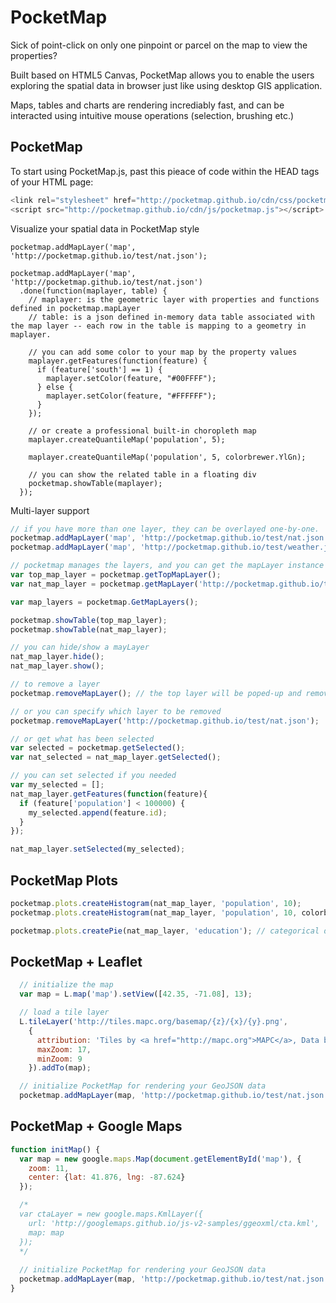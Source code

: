 # PocketMap

Sick of point-click on only one pinpoint or parcel on the map to view the properties? 

Built based on HTML5 Canvas, PocketMap allows you to enable the users exploring the spatial data in browser just like using desktop GIS application.

Maps, tables and charts are rendering incrediably fast, and can be interacted using intuitive mouse operations (selection, brushing etc.)

## PocketMap

To start using PocketMap.js, past this pieace of code within the HEAD tags of your HTML page:
```javascript 
<link rel="stylesheet" href="http://pocketmap.github.io/cdn/css/pocketmap.css" />
<script src="http://pocketmap.github.io/cdn/js/pocketmap.js"></script>
```

Visualize your spatial data in PocketMap style
```
pocketmap.addMapLayer('map', 'http://pocketmap.github.io/test/nat.json');
```

```
pocketmap.addMapLayer('map', 'http://pocketmap.github.io/test/nat.json')
  .done(function(maplayer, table) {
    // maplayer: is the geometric layer with properties and functions defined in pocketmap.mapLayer
    // table: is a json defined in-memory data table associated with the map layer -- each row in the table is mapping to a geometry in maplayer.
    
    // you can add some color to your map by the property values
    maplayer.getFeatures(function(feature) {
      if (feature['south'] == 1) {
        maplayer.setColor(feature, "#00FFFF");
      } else {
        maplayer.setColor(feature, "#FFFFFF");
      }
    });
    
    // or create a professional built-in choropleth map
    maplayer.createQuantileMap('population', 5);
    
    maplayer.createQuantileMap('population', 5, colorbrewer.YlGn);
    
    // you can show the related table in a floating div
    pocketmap.showTable(maplayer);
  });
```

Multi-layer support
```javascript
// if you have more than one layer, they can be overlayed one-by-one.
pocketmap.addMapLayer('map', 'http://pocketmap.github.io/test/nat.json');
pocketmap.addMapLayer('map', 'http://pocketmap.github.io/test/weather.json');

// pocketmap manages the layers, and you can get the mapLayer instance by it's url
var top_map_layer = pocketmap.getTopMapLayer();
var nat_map_layer = pocketmap.getMapLayer('http://pocketmap.github.io/test/nat.json');

var map_layers = pocketmap.GetMapLayers();

pocketmap.showTable(top_map_layer);
pocketmap.showTable(nat_map_layer);

// you can hide/show a mayLayer
nat_map_layer.hide();
nat_map_layer.show();

// to remove a layer
pocketmap.removeMapLayer(); // the top layer will be poped-up and removed

// or you can specify which layer to be removed
pocketmap.removeMapLayer('http://pocketmap.github.io/test/nat.json');

// or get what has been selected
var selected = pocketmap.getSelected();
var nat_selected = nat_map_layer.getSelected();

// you can set selected if you needed
var my_selected = [];
nat_map_layer.getFeatures(function(feature){
  if (feature['population'] < 100000) {
    my_selected.append(feature.id);
  }
});

nat_map_layer.setSelected(my_selected);
```

## PocketMap Plots

```javascript
pocketmap.plots.createHistogram(nat_map_layer, 'population', 10);
pocketmap.plots.createHistogram(nat_map_layer, 'population', 10, colorbrewer.YlGn);

pocketmap.plots.createPie(nat_map_layer, 'education'); // categorical data
```

## PocketMap + Leaflet
```javascript
  // initialize the map
  var map = L.map('map').setView([42.35, -71.08], 13);

  // load a tile layer
  L.tileLayer('http://tiles.mapc.org/basemap/{z}/{x}/{y}.png',
    {
      attribution: 'Tiles by <a href="http://mapc.org">MAPC</a>, Data by <a href="http://mass.gov/mgis">MassGIS</a>',
      maxZoom: 17,
      minZoom: 9
    }).addTo(map);

  // initialize PocketMap for rendering your GeoJSON data
  pocketmap.addMapLayer(map, 'http://pocketmap.github.io/test/nat.json');
```

## PocketMap + Google Maps
```javascript
function initMap() {
  var map = new google.maps.Map(document.getElementById('map'), {
    zoom: 11,
    center: {lat: 41.876, lng: -87.624}
  });

  /*
  var ctaLayer = new google.maps.KmlLayer({
    url: 'http://googlemaps.github.io/js-v2-samples/ggeoxml/cta.kml',
    map: map
  });
  */
  
  // initialize PocketMap for rendering your GeoJSON data
  pocketmap.addMapLayer(map, 'http://pocketmap.github.io/test/nat.json');
}
```
